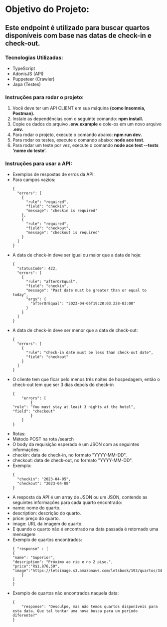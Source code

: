 # Objetivo do Projeto:
<h2>Este endpoint é utilizado para buscar quartos disponíveis com base nas datas de check-in e check-out.</h2>

<h3>Tecnologias Utilizadas:</h3>

<ul>
<li>TypeScript
<li>AdonisJS (API)
<li>Puppeteer (Crawler)
<li>Japa (Testes)
</ul>

<h3>Instruções para rodar o projeto:</h3>

<ol>
<li>Você deve ter um API CLIENT em sua máquina <strong>(como Insomnia, Postman).</strong>
<li>Instale as dependências com o seguinte comando: <strong>npm install.</strong>
<li>Copie os dados do arquivo <strong>.env.example</strong> e cole-os em um novo arquivo <strong>.env.</strong>
<li>Para rodar o projeto, execute o comando abaixo: <strong>npm run dev.</strong>
<li>Para rodar os testes, execute o comando abaixo: <strong>node ace test.</strong>
<li>Para rodar um teste por vez, execute o comando <strong>node ace test --tests 'nome do teste'.</strong>
</ol>

<h3>Instruções para usar a API:</h3>

<ul>

<li>Exemplos de respostas de erros da API:

<li>Para campos vazios:

```
{
  "errors": [
    {
      "rule": "required",
      "field": "checkin",
      "message": "checkin is required"
    },
    {
      "rule": "required",
      "field": "checkout",
      "message": "checkout is required"
    }
  ]
}
```
<li> A data de check-in deve ser igual ou maior que a data de hoje:

```
{
  "statusCode": 422,
  "errors": [
    {
      "rule": "afterOrEqual",
      "field": "checkin",
      "message": "Past date must be greater than or equal to today",
      "args": {
        "afterOrEqual": "2023-04-05T19:20:03.228-03:00"
      }
    }
  ]
}

```
<li>
A data de check-in deve ser menor que a data de check-out:

```
{
  "errors": [
    {
      "rule": "check-in date must be less than check-out date",
      "field": "checkout"
    }
  ]
}

```

<li> O cliente tem que ficar pelo menos três noites de hospedagem, então o check-out tem que ser 3 dias depois do check-in

```
{
	"errors": [
		{
"rule": "You must stay at least 3 nights at the hotel",
"field": "checkout"
		}
	]
}
```

<li>Rotas:

<li> Método POST na rota /search
<li>O body da requisição esperado é um JSON com as seguintes informações:
<li>checkin: data de check-in, no formato "YYYY-MM-DD".
<li>checkout: data de check-out, no formato "YYYY-MM-DD".

<li> Exemplo:

```
{
  "checkin": "2023-04-05",
  "checkout": "2023-04-08"
}

```

<li>A resposta da API é um array de JSON ou um JSON, contendo as seguintes informações para cada quarto encontrado:
<li>name: nome do quarto.
<li>description: descrição do quarto.
<li>price: preço do quarto.
<li>image: URL da imagem do quarto.

<li> E quando o quarto não é encontrado na data passada é retornado uma mensagem

<li> Exemplo de quartos encontrados:

```
{ "response" : [
{
"name": "Superior",
"description": "Próximo ao rio e no 2 piso.",
"price":"R$1.876,50",
"image":"https://letsimage.s3.amazonaws.com/letsbook/193/quartos/34/fotoprincipal.jpg"
	}
]
}
```

<li> Exemplo de quartos não encontrados naquela data:

```
{
	"response": "Desculpe, mas não temos quartos disponíveis para esta data. Que tal tentar uma nova busca para um período diferente?"
}
```
